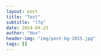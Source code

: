 ```yaml
---
layout: post
title: "Test"
subtitle: "lfq"
date: 2024-04-23
author: "Hux"
header-img: "img/post-bg-2015.jpg"
tags: []
---
```

